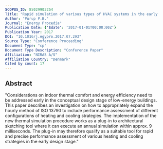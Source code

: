 ```yaml
---
SCOPUS_ID: 85029903254
Title: "Rapid simulation of various types of HVAC systems in the early design stage"
Author: "Purup P.B."
Journal: "Energy Procedia"
Publication Date: {'$date': '2017-01-01T00:00:00Z'}
Publication Year: 2017
DOI: "10.1016/j.egypro.2017.07.293"
Source Type: "Conference Proceeding"
Document Type: "cp"
Document Type Description: "Conference Paper"
Affiliation: "NIRAS A/S"
Affiliation Country: "Denmark"
Cited by count: 17
---
```


## Abstract
"Considerations on indoor thermal comfort and energy efficiency need to be addressed early in the conceptual design stage of low-energy buildings. This paper describes an investigation on how to appropriately expand the hourly method of ISO 13790 to include performance assessment of different configurations of heating and cooling strategies. The implementation of the new thermal simulation procedure works as a plug-in to architectural sketching tool where it can execute an annual simulation within approx. 9 milliseconds. The plug-in may therefore qualify as a suitable tool for rapid and precise performance assessment of various heating and cooling strategies in the early design stage."
